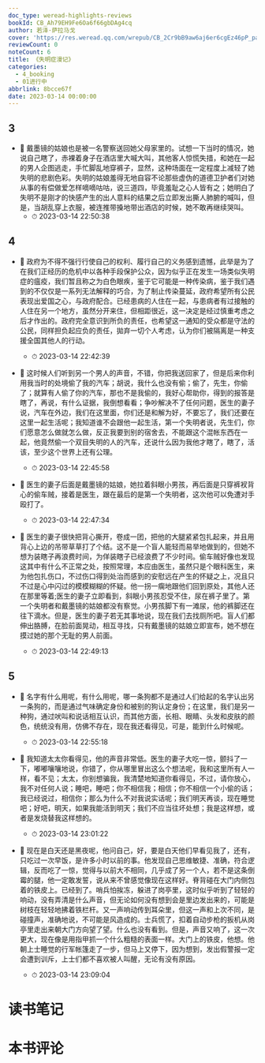 ```yaml
---
doc_type: weread-highlights-reviews
bookId: CB_Ah79EH9Fe6Oa6f66gbDAg4cq
author: 若泽·萨拉马戈
cover: 'https://res.weread.qq.com/wrepub/CB_2Cr9bB9aw6aj6er6cgEz46pP_parsecover'
reviewCount: 0
noteCount: 6
title: 《失明症漫记》
categories:
  - 4_booking
  - 01进行中
abbrlink: 8bcce67f
date: 2023-03-14 00:00:00
---
```



## 3


- 📌 戴墨镜的姑娘也是被一名警察送回她父母家里的。试想一下当时的情况，她说自己瞎了，赤裸着身子在酒店里大喊大叫，其他客人惊慌失措，和她在一起的男人企图逃走，手忙脚乱地穿裤子，显然，这种场面在一定程度上减轻了她失明的悲剧色彩。失明的姑娘羞得无地自容不论那些虚伪的道德卫护者们对她从事的有偿做爱怎样嘀嘀咕咕，说三道四，毕竟羞耻之心人皆有之；她明白了失明不是刚才的快感产生的出人意料的结果之后立即发出撕人肺腑的喊叫，但是，当胡乱穿上衣服，被连推带搡地带出酒店的时候，她不敢再继续哭叫。 
    - ⏱ 2023-03-14 22:50:38 
## 4


- 📌 政府为不得不强行行使自己的权利、履行自己的义务感到遗憾，此举是为了在我们正经历的危机中以各种手段保护公众，因为似乎正在发生一场类似失明症的瘟疫，我们暂且称之为白色眼疾，鉴于它可能是一种传染病，鉴于我们遇到的不仅仅是一系列无法解释的巧合，为了制止传染蔓延，政府希望所有公民表现出爱国之心，与政府配合。已经患病的人住在一起，与患病者有过接触的人住在另一个地方，虽然分开来住，但相距很近，这一决定是经过慎重考虑之后才作出的。政府完全意识到所负的责任，也希望这一通知的受众都是守法的公民，同样担负起应负的责任，拋弃一切个人考虑，认为你们被隔离是一种支援全国其他人的行动。 
    - ⏱ 2023-03-14 22:42:39 

- 📌 这时候人们听到另一个男人的声音，不错，你把我送回家了，但是后来你利用我当时的处境偷了我的汽车；胡说，我什么也没有偷；偷了，先生，你偷了；就算有人偷了你的汽车，那也不是我偷的，我好心帮助你，得到的报答是瞎了，再说，有什么证据，我倒想看看；争吵解决不了任何问题，医生的妻子说，汽车在外边，我们在这里面，你们还是和解为好，不要忘了，我们还要在这里一起生活呢；我知道谁不会跟他一起生活，第一个失明者说，先生们，你们愿意怎么做就怎么做，反正我要到别的宿舍去，不能跟这个混帐东西在一起，他竟然偷一个双目失明的人的汽车，还说什么因为我他才瞎了，瞎了，活该，至少这个世界上还有公理。 
    - ⏱ 2023-03-14 22:45:58 

- 📌 医生的妻子后面是戴墨镜的姑娘，她拉着斜眼小男孩，再后面是只穿裤衩背心的偷车贼，接着是医生，跟在最后的是第一个失明者，这次他可以免遭对手殴打了。 
    - ⏱ 2023-03-14 22:47:34 

- 📌 医生的妻子很快把背心撕开，卷成一团，把他的大腿紧紧包扎起来，并且用背心上边的吊带草草打了个结。这不是一个盲人能轻而易举地做到的，但她不想为装瞎子再浪费时间，为佯装瞎子已经浪费了不少时间。偷车贼好像也发现这其中有什么不正常之处，按照常理，本应由医生，虽然只是个眼科医生，来为他包扎伤口，不过伤口得到处治而感到的安慰远在产生的怀疑之上，况且只不过是心中闪过的模模糊糊的怀疑。他一拐一瘸地跟他们回到原处，其他人还在那里等着;医生的妻子立即看到，斜眼小男孩忍受不住，尿在裤子里了。第一个失明者和戴墨镜的姑娘都没有察觉。小男孩脚下有一滩尿，他的裤脚还在往下滴水。但是，医生的妻子若无其事地说，现在我们去找厕所吧。盲人们都伸出胳膊，在脸前面晃动，相互寻找，只有戴墨镜的姑娘立即宣布，她不想在摸过她的那个无耻的男人前面。 
    - ⏱ 2023-03-14 22:49:13 
## 5


- 📌 名字有什么用呢，有什么用呢，哪一条狗都不是通过人们给起的名字认出另一条狗的，而是通过气味确定身份和被别的狗认定身份；在这里，我们是另一种狗，通过吠叫和说话相互认识，而其他方面，长相、眼睛、头发和皮肤的颜色，统统没有用，仿佛不存在，现在我还看得见，可是，能到什么时候呢。 
    - ⏱ 2023-03-14 22:55:18 

- 📌 我知道太太你看得见，他的声音非常低。医生的妻子大吃一惊，颤抖了一下，嘟嘟嚷嚷地说，你错了，你从哪里冒出这么个想法呢，我和这里所有人一样，看不见；太太，你别想骗我，我清楚地知道你看得见，不过，请你放心，我不对任何人说；睡吧，睡吧；你不相信我；相信；你不相信一个小偷的话；我已经说过，相信你；那么为什么不对我说实话呢；我们明天再谈，现在睡觉吧；好吧，明天，如果我能活到明天；我们不应当往坏处想；我是这样想，或者是发烧替我这样想的。 
    - ⏱ 2023-03-14 23:01:22 

- 📌 现在是白天还是黑夜呢，他问自己，好，要是白天他们早看见我了，还有，只吃过一次早饭，是许多小时以前的事。他发现自己思维敏捷、准确，符合逻辑，反而吃了一惊，觉得与以前大不相同，几乎成了另一个人，若不是这条倒霉的腿，他一定敢发誓，说从来不曾感觉像现在这样好。脊背碰在大门内侧包着的铁皮上。已经到了。哨兵怕挨冻，躲进了岗亭里，这时似乎听到了轻轻的响动，没有弄清是什么声音，但无论如何没有想到会是里边发出来的，可能是树枝在轻轻地拂着铁栏杆。又一声响动传到耳朵里，但这一声和上次不同，是碰撞声，准确地说，不可能是风造成的。士兵慌了，扣着自动步枪的扳机从岗亭里走出来朝大门方向望了望。什么也没有看到。但是，声音又响了，这一次更大，现在像是用指甲抓一个什么粗糙的表面一样。大门上的铁皮，他想。他朝上士睡觉的行军帐篷走了一步，但马上又停下，因为想到，发出假警报一定会遭到训斥，上士们都不喜欢被人叫醒，无论有没有原因。 
    - ⏱ 2023-03-14 23:09:04 

# 读书笔记


# 本书评论
